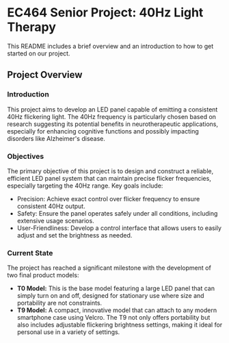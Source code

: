 # EC464 Senior Project: 40Hz Light Therapy

This README includes a brief overview and an introduction to how to get started on our project. 

## Project Overview

### Introduction

This project aims to develop an LED panel capable of emitting a consistent 40Hz flickering light. The 40Hz frequency is particularly chosen based on research suggesting its potential benefits in neurotherapeutic applications, especially for enhancing cognitive functions and possibly impacting disorders like Alzheimer's disease.

### Objectives

The primary objective of this project is to design and construct a reliable, efficient LED panel system that can maintain precise flicker frequencies, especially targeting the 40Hz range. Key goals include:

 - Precision: Achieve exact control over flicker frequency to ensure consistent 40Hz output.
 - Safety: Ensure the panel operates safely under all conditions, including extensive usage scenarios.
 - User-Friendliness: Develop a control interface that allows users to easily adjust and set the brightness as needed.

### Current State

The project has reached a significant milestone with the development of two final product models:

 - **T0 Model:** This is the base model featuring a large LED panel that can simply turn on and off, designed for stationary use where size and portability are not constraints.
 - **T9 Model:** A compact, innovative model that can attach to any modern smartphone case using Velcro. The T9 not only offers portability but also includes adjustable flickering brightness settings, making it ideal for personal use in a variety of settings.
